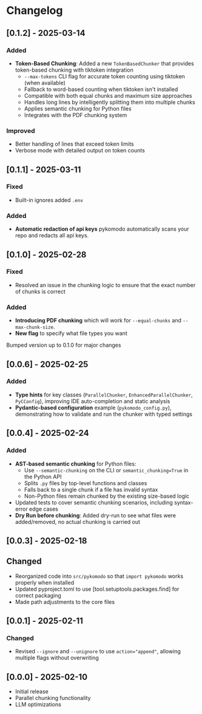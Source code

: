 # Changelog

## [0.1.2] - 2025-03-14

### Added
- **Token-Based Chunking**: Added a new `TokenBasedChunker` that provides token-based chunking with tiktoken integration
  - `--max-tokens` CLI flag for accurate token counting using tiktoken (when available)
  - Fallback to word-based counting when tiktoken isn't installed
  - Compatible with both equal chunks and maximum size approaches
  - Handles long lines by intelligently splitting them into multiple chunks
  - Applies semantic chunking for Python files
  - Integrates with the PDF chunking system

### Improved
- Better handling of lines that exceed token limits
- Verbose mode with detailed output on token counts

## [0.1.1] - 2025-03-11

### Fixed
- Built-in ignores added `.env`

### Added
- **Automatic redaction of api keys** pykomodo automatically scans your repo and redacts all api keys. 


## [0.1.0] - 2025-02-28

### Fixed
- Resolved an issue in the chunking logic to ensure that the exact number of chunks is correct

### Added
- **Introducing PDF chunking** which will work for `--equal-chunks` and `--max-chunk-size`.
- **New flag** to specify what file types you want

Bumped version up to 0.1.0 for major changes

## [0.0.6] - 2025-02-25
### Added
- **Type hints** for key classes (`ParallelChunker`, `EnhancedParallelChunker`, `PyCConfig`), improving IDE auto-completion and static analysis
- **Pydantic-based configuration** example (`pykomodo_config.py`), demonstrating how to validate and run the chunker with typed settings

## [0.0.4] - 2025-02-24
### Added
- **AST-based semantic chunking** for Python files:
  - Use `--semantic-chunking` on the CLI or `semantic_chunking=True` in the Python API
  - Splits `.py` files by top-level functions and classes
  - Falls back to a single chunk if a file has invalid syntax
  - Non-Python files remain chunked by the existing size-based logic
- Updated tests to cover semantic chunking scenarios, including syntax-error edge cases
- **Dry Run before chunking**: Added dry-run to see what files were added/removed, no actual chunking is carried out

## [0.0.3] - 2025-02-18
## Changed
- Reorganized code into `src/pykomodo` so that `import pykomodo` works properly when installed
- Updated pyproject.toml to use [tool.setuptools.packages.find] for correct packaging
- Made path adjustments to the core files 

## [0.0.1] - 2025-02-11
### Changed
- Revised `--ignore` and `--unignore` to use `action="append"`, allowing multiple flags without overwriting

## [0.0.0] - 2025-02-10
- Initial release
- Parallel chunking functionality
- LLM optimizations